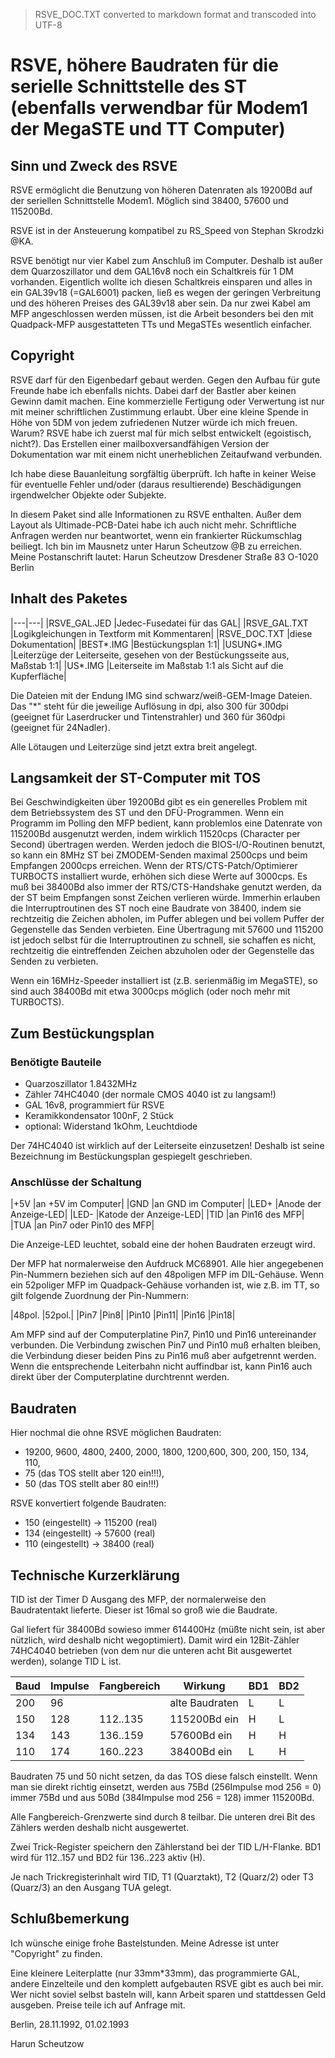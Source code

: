 > RSVE_DOC.TXT converted to markdown format and transcoded into UTF-8

# RSVE, höhere Baudraten für die serielle Schnittstelle des ST (ebenfalls verwendbar für Modem1 der MegaSTE und TT Computer)


## Sinn und Zweck des RSVE

RSVE ermöglicht die Benutzung von höheren Datenraten als 19200Bd auf der
seriellen Schnittstelle Modem1. Möglich sind 38400, 57600 und 115200Bd.

RSVE ist in der Ansteuerung kompatibel zu RS_Speed von Stephan Skrodzki
@KA.

RSVE benötigt nur vier Kabel zum Anschluß im Computer. Deshalb ist außer
dem Quarzoszillator und dem GAL16v8 noch ein Schaltkreis für 1 DM
vorhanden. Eigentlich wollte ich diesen Schaltkreis einsparen und alles in
ein GAL39v18 (=GAL6001) packen, ließ es wegen der geringen Verbreitung und
des höheren Preises des GAL39v18 aber sein. Da nur zwei Kabel am MFP
angeschlossen werden müssen, ist die Arbeit besonders bei den mit
Quadpack-MFP ausgestatteten TTs und MegaSTEs wesentlich einfacher.

## Copyright

RSVE darf für den Eigenbedarf gebaut werden. Gegen den Aufbau für gute
Freunde habe ich ebenfalls nichts. Dabei darf der Bastler aber keinen
Gewinn damit machen. Eine kommerzielle Fertigung oder Verwertung ist nur
mit meiner schriftlichen Zustimmung erlaubt. Über eine kleine Spende in
Höhe von 5DM von jedem zufriedenen Nutzer würde ich mich freuen. Warum?
RSVE habe ich zuerst mal für mich selbst entwickelt (egoistisch, nicht?).
Das Erstellen einer mailboxversandfähigen Version der Dokumentation war mit
einem nicht unerheblichen Zeitaufwand verbunden.

Ich habe diese Bauanleitung sorgfältig überprüft. Ich hafte in keiner Weise
für eventuelle Fehler und/oder (daraus resultierende) Beschädigungen
irgendwelcher Objekte oder Subjekte.

In diesem Paket sind alle Informationen zu RSVE enthalten. Außer dem Layout
als Ultimade-PCB-Datei habe ich auch nicht mehr.
Schriftliche Anfragen werden nur beantwortet, wenn ein frankierter
Rückumschlag beiliegt.
Ich bin im Mausnetz unter
Harun Scheutzow @B
zu erreichen. Meine Postanschrift lautet:
Harun Scheutzow
Dresdener Straße 83
O-1020 Berlin


## Inhalt des Paketes

|---|---|
|RSVE_GAL.JED   |Jedec-Fusedatei für das GAL|
|RSVE_GAL.TXT   |Logikgleichungen in Textform mit Kommentaren|
|RSVE_DOC.TXT   |diese Dokumentation|
|BEST*.IMG      |Bestückungsplan 1:1|
|USUNG*.IMG     |Leiterzüge der Leiterseite, gesehen von der Bestückungsseite aus, Maßstab 1:1|
|US*.IMG        |Leiterseite im Maßstab 1:1 als Sicht auf die Kupferfläche|

Die Dateien mit der Endung IMG sind schwarz/weiß-GEM-Image Dateien. Das "*"
steht für die jeweilige Auflösung in dpi, also 300 für 300dpi (geeignet für
Laserdrucker und Tintenstrahler) und 360 für 360dpi (geeignet für 24Nadler).

Alle Lötaugen und Leiterzüge sind jetzt extra breit angelegt.


## Langsamkeit der ST-Computer mit TOS

Bei Geschwindigkeiten über 19200Bd gibt es ein generelles Problem mit dem
Betriebssystem des ST und den DFÜ-Programmen. Wenn ein Programm im Polling
den MFP bedient, kann problemlos eine Datenrate von 115200Bd ausgenutzt
werden, indem wirklich 11520cps (Character per Second) übertragen werden.
Werden jedoch die BIOS-I/O-Routinen benutzt, so kann ein 8MHz ST bei
ZMODEM-Senden maximal 2500cps und beim Empfangen 2000cps erreichen. Wenn
der RTS/CTS-Patch/Optimierer TURBOCTS installiert wurde, erhöhen sich diese
Werte auf 3000cps. Es muß bei 38400Bd also immer der RTS/CTS-Handshake
genutzt werden, da der ST beim Empfangen sonst Zeichen verlieren würde.
Immerhin erlauben die Interruptroutinen des ST noch eine Baudrate von
38400, indem sie rechtzeitig die Zeichen abholen, im Puffer ablegen und bei
vollem Puffer der Gegenstelle das Senden verbieten. Eine Übertragung mit
57600 und 115200 ist jedoch selbst für die Interruptroutinen zu schnell,
sie schaffen es nicht, rechtzeitig die eintreffenden Zeichen abzuholen oder
der Gegenstelle das Senden zu verbieten.

Wenn ein 16MHz-Speeder installiert ist (z.B. serienmäßig im MegaSTE), so
sind auch 38400Bd mit etwa 3000cps möglich (oder noch mehr mit TURBOCTS).


## Zum Bestückungsplan

### Benötigte Bauteile

* Quarzoszillator 1.8432MHz
* Zähler 74HC4040 (der normale CMOS 4040 ist zu langsam!)
* GAL 16v8, programmiert für RSVE
* Keramikkondensator 100nF, 2 Stück
* optional: Widerstand 1kOhm, Leuchtdiode

Der 74HC4040 ist wirklich auf der Leiterseite einzusetzen! Deshalb ist
seine Bezeichnung im Bestückungsplan gespiegelt geschrieben.

### Anschlüsse der Schaltung

|+5V   |an +5V im Computer|
|GND   |an GND im Computer|
|LED+  |Anode der Anzeige-LED|
|LED-  |Katode der Anzeige-LED|
|TID   |an Pin16 des MFP|
|TUA   |an Pin7 oder Pin10 des MFP|

Die Anzeige-LED leuchtet, sobald eine der hohen Baudraten erzeugt wird.

Der MFP hat normalerweise den Aufdruck MC68901. Alle hier angegebenen
Pin-Nummern beziehen sich auf den 48poligen MFP im DIL-Gehäuse. Wenn ein
52poliger MFP im Quadpack-Gehäuse vorhanden ist, wie z.B. im TT, so gilt
folgende Zuordnung der Pin-Nummern:

|48pol.  |52pol.|
|Pin7    |Pin8|
|Pin10   |Pin11|
|Pin16   |Pin18|

Am MFP sind auf der Computerplatine Pin7, Pin10 und Pin16 untereinander
verbunden. Die Verbindung zwischen Pin7 und Pin10 muß erhalten bleiben, die
Verbindung dieser beiden Pins zu Pin16 muß aber aufgetrennt werden. Wenn
die entsprechende Leiterbahn nicht auffindbar ist, kann Pin16 auch direkt
über der Computerplatine durchtrennt werden.


## Baudraten

Hier nochmal die ohne RSVE möglichen Baudraten:
* 19200, 9600, 4800, 2400, 2000, 1800, 1200,600, 300, 200, 150, 134, 110,
* 75 (das TOS stellt aber 120 ein!!!),
* 50 (das TOS stellt aber 80 ein!!!)

RSVE konvertiert folgende Baudraten:
* 150 (eingestellt) -> 115200 (real)
* 134 (eingestellt) ->  57600 (real)
* 110 (eingestellt) ->  38400 (real)


## Technische Kurzerklärung

TID ist der Timer D Ausgang des MFP, der normalerweise den Baudratentakt
lieferte. Dieser ist 16mal so groß wie die Baudrate.

Gal liefert für 38400Bd sowieso immer 614400Hz (müßte nicht sein, ist aber
nützlich, wird deshalb nicht wegoptimiert). Damit wird ein 12Bit-Zähler
74HC4040 betrieben (von dem nur die unteren acht Bit ausgewertet werden),
solange TID L ist.

|Baud  |Impulse  |Fangbereich  |Wirkung          |BD1   |BD2|
|---   |---      |---          |---              |---   |---|
|200   | 96      |             |alte Baudraten   | L    | L |
|150   |128      |112..135     |115200Bd ein     | H    | L |
|134   |143      |136..159     | 57600Bd ein     | H    | H |
|110   |174      |160..223     | 38400Bd ein     | L    | H |

Baudraten 75 und 50 nicht setzen, da das TOS diese falsch einstellt. Wenn
man sie direkt richtig einsetzt, werden aus 75Bd (256Impulse mod 256 = 0)
immer 75Bd und aus 50Bd (384Impulse mod 256 = 128) immer 115200Bd.

Alle Fangbereich-Grenzwerte sind durch 8 teilbar. Die unteren drei Bit des
Zählers werden deshalb nicht ausgewertet.

Zwei Trick-Register speichern den Zählerstand bei der TID L/H-Flanke. BD1
wird für 112..157 und BD2 für 136..223 aktiv (H).

Je nach Trickregisterinhalt wird TID, T1 (Quarztakt), T2 (Quarz/2) oder T3
(Quarz/3) an den Ausgang TUA gelegt.


## Schlußbemerkung

Ich wünsche einige frohe Bastelstunden. Meine Adresse ist unter "Copyright"
zu finden.

Eine kleinere Leiterplatte (nur 33mm*33mm), das programmierte GAL, andere
Einzelteile und den komplett aufgebauten RSVE gibt es auch bei mir. Wer
nicht soviel selbst basteln will, kann Arbeit sparen und stattdessen Geld
ausgeben. Preise teile ich auf Anfrage mit.

Berlin, 28.11.1992, 01.02.1993

Harun Scheutzow
